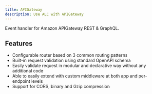 ```yaml
---
title: APIGateway
description: Use ALC with APIGateway
---
```


Event handler for Amazon APIGateway REST & GraphQL.

## Features

* Configurable router based on 3 common routing patterns
* Built-in request validation using standard OpenAPI schema
* Easily validate request in modular and declarative way without any additional code
* Able to easily extend with custom middleware at both app and per-endpoint levels
* Support for CORS, binary and Gzip compression
